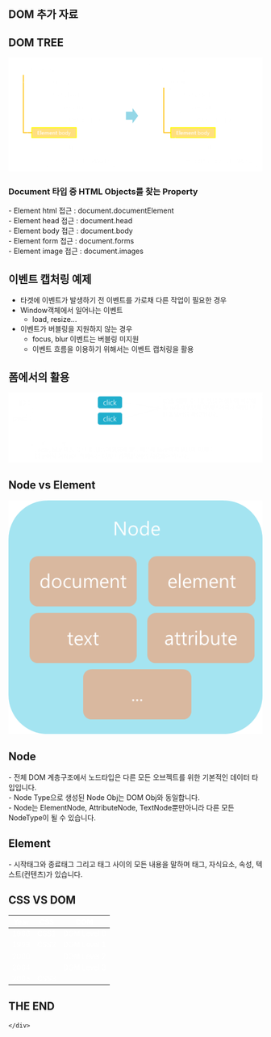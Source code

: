 <html lang="en">
<head>
  <meta charset="utf-8">
  <title>DOM 추가 자료</title>
  <link rel="stylesheet" href="/css/reveal.css">
  <link rel="stylesheet" href="/css/theme/moon.css" id="theme">
  <link rel="stylesheet" href="/css/custome/2015-03-05.css">
  <!--[if lt IE 9]>
	<script src="lib/js/html5shiv.js"></script>
	<![endif]-->
</head>
<body id="body">
  <div class="reveal" id="wrap">
    <div class="slides">
      <section id="firstSection">
        <h1>DOM 추가 자료</h1>
      </section>
      <section id="documentType">
        <section>
          <h2>DOM TREE</h2>
          <img src="/images/2015-03-05/0.png">
        </section>
        <section>
          <h3>Document 타입 중 HTML Objects를 찾는 Property</h3>
          <p style="text-align: left;">
            - Element html 접근 : document.documentElement
            <br> - Element head 접근 : document.head
            <br> - Element body 접근 : document.body
            <br> - Element form 접근 : document.forms
            <br> - Element image 접근 : document.images
          </p>
        </section>
      </section>
      <section id="event_capturing_example">
        <section>
          <h2>이벤트 캡처링 예제</h2>
          <p>
            <ul>
              <li>타겟에 이벤트가 발생하기 전 이벤트를 가로채 다른 작업이 필요한 경우</li>
              <li>Window객체에서 일어나는 이벤트
                <ul>
                  <li>load, resize...</li>
                </ul>
              </li>
              <li>이벤트가 버블링을 지원하지 않는 경우
                <ul>
                  <li>focus, blur 이벤트는 버블링 미지원</li>
                  <li>이벤트 흐름을 이용하기 위해서는 이벤트 캡처링을 활용</li>
                </ul>
              </li>
            </ul>
          </p>
        </section>
        <section>
          <h2>폼에서의 활용</h2>
          <p>
            <img src="/images/2015-03-05/1.png">
          </p>
        </section>
      </section>
      <section id="nodeElement">
        <section>
          <h2>Node vs Element</h2>
          <img src="/images/2015-03-05/2.png">
        </section>
        <section style="text-align: left;">
          <p>
            <h2>Node</h2>
            <p>
              - 전체 DOM 계층구조에서 노드타입은 다른 모든 오브젝트를 위한 기본적인 데이터 타입입니다.
              <br> - Node Type으로 생성된 Node Obj는 DOM Obj와 동일합니다.
              <br> - Node는 ElementNode, AttributeNode, TextNode뿐만아니라 다른 모든 NodeType이 될 수 있습니다.
              <br>
            </p>
            <h2>Element</h2>
            <p>
              - 시작태그와 종료태그 그리고 태그 사이의 모든 내용을 말하며 태그, 자식요소, 속성, 텍스트(컨텐츠)가 있습니다.
            </p>
          </p>
        </section>
      </section>
      <section>
        <h2>CSS VS DOM</h2>
        <table style="color: white;">
          <thead>
            <tr>
              <th>Year</th>
              <th>CSS</th>
              <th>DOM</th>
            </tr>
          </thead>
          <tbody>
            <tr>
              <td>1996</td>
              <td>CSS1</td>
              <td>DOM Level 0</td>
            </tr>
            <tr>
              <td>1998</td>
              <td>CSS2</td>
              <td>DOM Level 1</td>
            </tr>
            <tr>
              <td>2000</td>
              <td></td>
              <td>DOM Level 2</td>
            </tr>
            <tr>
              <td>2004</td>
              <td></td>
              <td>DOM Level 3</td>
            </tr>
            <tr>
              <td>2005</td>
              <td>CSS3</td>
              <td></td>
            </tr>
          </tbody>
        </table>
      </section>
      <section style="text-align: left;">
        <h1>THE END</h1>
      </section>

    </div>
  </div>
  <script src="/lib/js/head.min.js"></script>
  <script src="/js/reveal.js"></script>
  <script>
  Reveal.initialize({
    controls: true,
    progress: true,
    slideNumber: true,
    // center: false,
    width: 960,
    height: 700,
    top: 0
  });
  </script>
</body>

</html>
